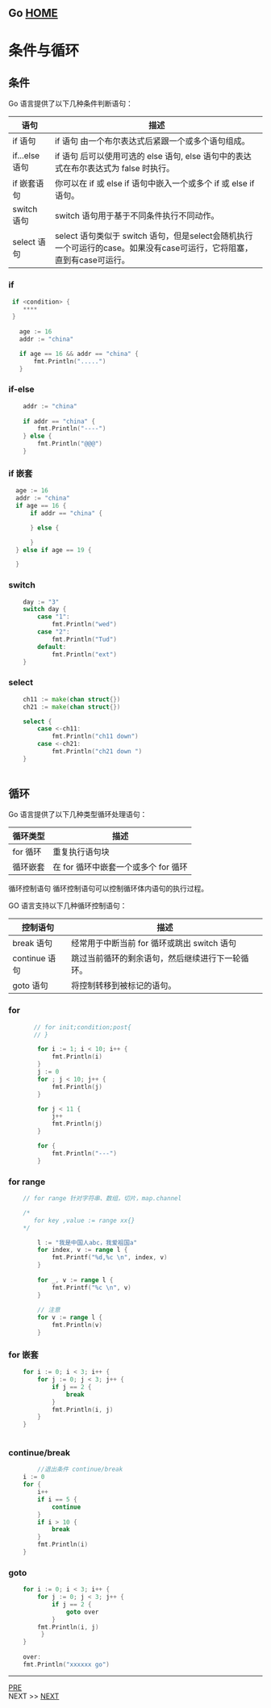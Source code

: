 Go [HOME ](../learning-go.md)
---
# 条件与循环

## 条件

Go 语言提供了以下几种条件判断语句：

| 语句           | 	描述                                                                          |
|--------------|------------------------------------------------------------------------------|
| if 语句	       | if 语句 由一个布尔表达式后紧跟一个或多个语句组成。                                                  |
| if...else 语句 | 	if 语句 后可以使用可选的 else 语句, else 语句中的表达式在布尔表达式为 false 时执行。                      |
| if 嵌套语句	     | 你可以在 if 或 else if 语句中嵌入一个或多个 if 或 else if 语句。                                |
| switch 语句	   | switch 语句用于基于不同条件执行不同动作。                                                     |
| select 语句    | 	select 语句类似于 switch 语句，但是select会随机执行一个可运行的case。如果没有case可运行，它将阻塞，直到有case可运行。 |

### if
 ``` go
  if <condition> {
     ****
  }
  
    age := 16
	addr := "china"

	if age == 16 && addr == "china" {
		fmt.Println(".....")
	}
 ```

### if-else

```go
    addr := "china"
	
    if addr == "china" {
        fmt.Println("----")
    } else {
        fmt.Println("@@@")
    }
```

### if 嵌套
  ```go
    age := 16
    addr := "china"
    if age == 16 {
        if addr == "china" {

        } else {

        }
    } else if age == 19 {

    }
  ```
### switch 
```go
    day := "3"
	switch day {
        case "1":
            fmt.Println("wed")
        case "2":
            fmt.Println("Tud")
        default:
            fmt.Println("ext")
    }
```

### select 

```go
    ch11 := make(chan struct{})
    ch21 := make(chan struct{})

    select {
        case <-ch11:
            fmt.Println("ch11 down")
        case <-ch21:
            fmt.Println("ch21 down ")
    }
	
```

## 循环

Go 语言提供了以下几种类型循环处理语句：

| 循环类型    | 	描述                     |
|---------|-------------------------|
| for 循环	 | 重复执行语句块                 |
| 循环嵌套	   | 在 for 循环中嵌套一个或多个 for 循环 |

循环控制语句
循环控制语句可以控制循环体内语句的执行过程。

GO 语言支持以下几种循环控制语句：

| 控制语句        | 	描述                           |
|-------------|-------------------------------|
| break 语句    | 	经常用于中断当前 for 循环或跳出 switch 语句 |
| continue 语句 | 	跳过当前循环的剩余语句，然后继续进行下一轮循环。     |
| goto 语句	    | 将控制转移到被标记的语句。                 |


### for

```go
       // for init;condition;post{
       // }

        for i := 1; i < 10; i++ {
            fmt.Println(i)
        }
        j := 0
        for ; j < 10; j++ {
            fmt.Println(j)
        }

        for j < 11 {
            j++
            fmt.Println(j)
		}

        for {
            fmt.Println("---")
        }
```
### for range 
```go
    // for range 针对字符串、数组，切片，map.channel

	/*
	   for key ,value := range xx{}
	*/

        l := "我是中国人abc，我爱祖国a"
        for index, v := range l {
            fmt.Printf("%d,%c \n", index, v)
        }
        
        for _, v := range l {
            fmt.Printf("%c \n", v)
        }
        
        // 注意
        for v := range l {
            fmt.Println(v)
        }

```

### for 嵌套
```go
    for i := 0; i < 3; i++ {
        for j := 0; j < 3; j++ {
            if j == 2 {
                break
            }
            fmt.Println(i, j)
        }
    }
	
```

### continue/break

```go
        //退出条件 continue/break
    i := 0
    for {
        i++
        if i == 5 {
            continue
        }
        if i > 10 {
            break
        }
        fmt.Println(i)
    }
```
### goto

```go
    for i := 0; i < 3; i++ {
        for j := 0; j < 3; j++ {
            if j == 2 {
                goto over
            }
	    fmt.Println(i, j)
         }
    }
    
    over:
    fmt.Println("xxxxxx go")

```





---
[PRE]()    
NEXT >> [NEXT]()